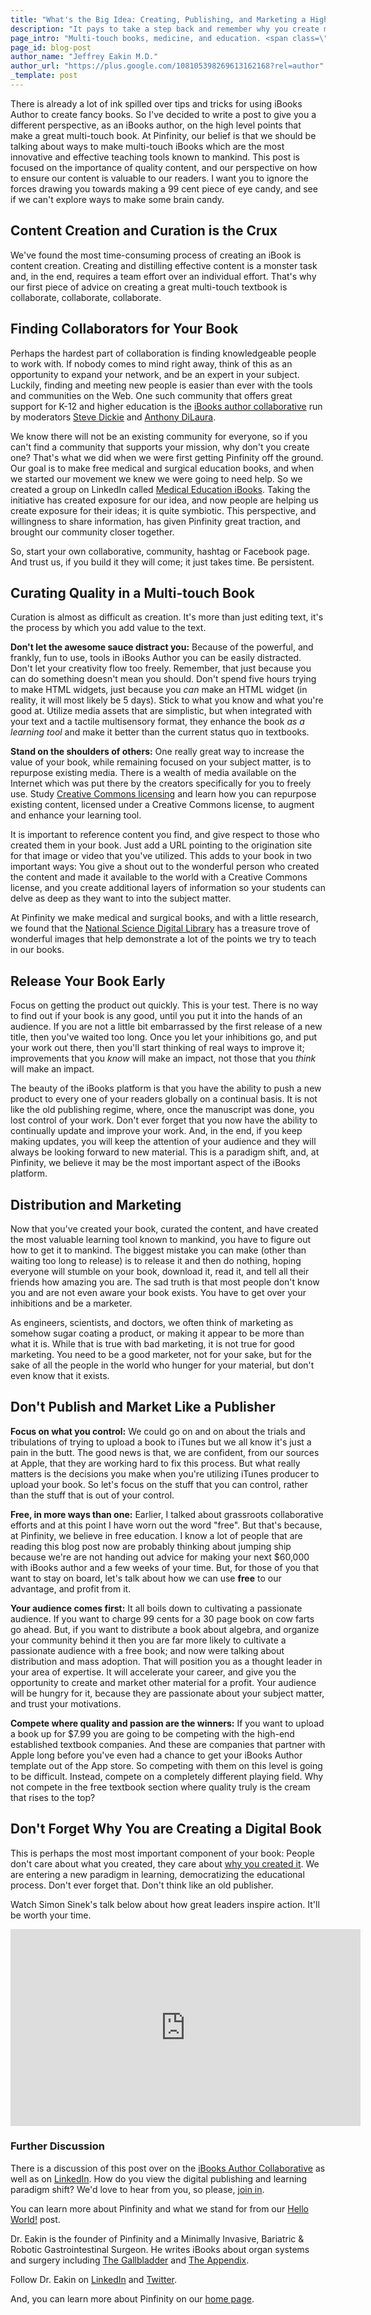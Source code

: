 ```yaml
---
title: "What's the Big Idea: Creating, Publishing, and Marketing a High Quality iBook Textbook"
description: "It pays to take a step back and remember why you create multi-touch books. It is for the dissemination of knowledge in ways that were not possible before."
page_intro: "Multi-touch books, medicine, and education. <span class=\"sub\">It's what we do.</span>"
page_id: blog-post
author_name: "Jeffrey Eakin M.D."
author_url: "https://plus.google.com/108105398269613162168?rel=author"
_template: post
---
```


There is already a lot of ink spilled over tips and tricks for using iBooks
Author to create fancy books.  So I've decided to write a post to give you a
different perspective, as an iBooks author, on the high level points that make
a great multi-touch book.  At Pinfinity, our belief is that we should be
talking about ways to make multi-touch iBooks which are the most innovative and
effective teaching tools known to mankind. This post is focused on the
importance of quality content, and our perspective on how to ensure our content
is valuable to our readers.  I want you to ignore the forces drawing you
towards making a 99 cent piece of eye candy, and see if we can't explore ways
to make some brain candy.

## Content Creation and Curation is the Crux
We've found the most time-consuming process of creating an iBook is content
creation. Creating and distilling effective content is a monster task and, in
the end, requires a team effort over an individual effort. That's why our first
piece of advice on creating a great multi-touch textbook is collaborate,
collaborate, collaborate.

## Finding Collaborators for Your Book
Perhaps the hardest part of collaboration is finding knowledgeable people to
work with.  If nobody comes to mind right away, think of this as an opportunity
to expand your network, and be an expert in your subject.  Luckily, finding and
meeting new people is easier than ever with the tools and communities on the
Web.  One such community that offers great support for K-12 and higher
education is the
[iBooks author collaborative](https://plus.google.com/communities/112862452781960201400/stream/3a343c87-0e99-406f-91ee-25bc3c21a195)
run by moderators
[Steve Dickie](https://twitter.com/falconphysics) and
[Anthony DiLaura](http://adilaura.blogspot.com/).

We know there will not be an existing community for everyone, so if you can't
find a community that supports your mission, why don't you create one?  That's
what we did when we were first getting Pinfinity off the ground.  Our goal is
to make free medical and surgical education books, and when we started our
movement we knew we were going to need help. So we created a group on LinkedIn
called
[Medical Education iBooks](http://www.linkedin.com/groups/Medical-Education-iBooks-4888885).
Taking the initiative has created exposure for our idea, and now people are
helping us create exposure for their ideas; it is quite symbiotic. This
perspective, and willingness to share information, has given Pinfinity great
traction, and brought our community closer together.

So, start your own collaborative, community, hashtag or Facebook page.  And
trust us, if you build it they will come; it just takes time. Be persistent.

## Curating Quality in a Multi-touch Book
Curation is almost as difficult as creation. It's more than just editing text,
it's the process by which you add value to the text.

__Don't let the awesome sauce distract you:__ Because of the powerful, and
frankly, fun to use, tools in iBooks Author you can be easily distracted.
Don't let your creativity flow too freely. Remember, that just because you can
do something doesn't mean you should. Don't spend five hours trying to make
HTML widgets, just because you *can* make an HTML widget (in reality, it will
most likely be 5 days).  Stick to what you know and what you're good at.
Utilize media assets that are simplistic, but when integrated with your text
and a tactile multisensory format, they enhance the book *as a learning tool*
and make it better than the current status quo in textbooks.

__Stand on the shoulders of others:__ One really great way to increase the
value of your book, while remaining focused on your subject matter, is to
repurpose existing media. There is a wealth of media available on the Internet
which was put there by the creators specifically for you to freely use. Study
[Creative Commons licensing](http://creativecommons.org/)
and learn how you can repurpose existing content, licensed under a Creative
Commons license, to augment and enhance your learning tool.

It is important to reference content you find, and give respect to those who
created them in your book. Just add a URL pointing to the origination site for
that image or video that you've utilized. This adds to your book in two
important ways: You give a shout out to the wonderful person who created the
content and made it available to the world with a Creative Commons license, and
you create additional layers of information so your students can delve as deep
as they want to into the subject matter.

At Pinfinity we make medical and surgical books, and with a little research, we
found that the
[National Science Digital Library](http://nsdl.org/)
has a treasure trove of wonderful images that help demonstrate a lot of the
points we try to teach in our books.

## Release Your Book Early

Focus on getting the product out quickly. This is your test. There is no way to
find out if your book is any good, until you put it into the hands of an
audience. If you are not a little bit embarrassed by the first release of a new
title, then you've waited too long. Once you let your inhibitions go, and put
your work out there, then you'll start thinking of real ways to improve it;
improvements that you *know* will make an impact, not those that you *think*
will make an impact.

The beauty of the iBooks platform is that you have the ability to push a new
product to every one of your readers globally on a continual basis. It is not
like the old publishing regime, where, once the manuscript was done, you lost
control of your work.  Don't ever forget that you now have the ability to
continually update and improve your work. And, in the end, if you keep making
updates, you will keep the attention of your audience and they will always be
looking forward to new material. This is a paradigm shift, and, at Pinfinity, we
believe it may be the most important aspect of the iBooks platform.

## Distribution and Marketing
Now that you've created your book, curated the content, and have created the
most valuable learning tool known to mankind, you have to figure out how to get
it to mankind.  The biggest mistake you can make (other than waiting too long
to release) is to release it and then do nothing, hoping everyone will stumble
on your book, download it, read it, and tell all their friends how amazing you
are. The sad truth is that most people don't know you and are not even aware
your book exists.  You have to get over your inhibitions and be a marketer.

As engineers, scientists, and doctors, we often think of marketing as somehow
sugar coating a product, or making it appear to be more than what it is. While
that is true with bad marketing, it is not true for good marketing. You need to
be a good marketer, not for your sake, but for the sake of all the people in
the world who hunger for your material, but don't even know that it exists.

## Don't Publish and Market Like a Publisher
__Focus on what you control:__ We could go on and on about the trials and
tribulations of trying to upload a book to iTunes but we all know it's just a
pain in the butt. The good news is that, we are confident, from our sources at
Apple, that they are working hard to fix this process. But what really matters
is the decisions you make when you're utilizing iTunes producer to upload your
book. So let's focus on the stuff that you can control, rather than the stuff
that is out of your control.

__Free, in more ways than one:__ Earlier, I talked about grassroots
collaborative efforts and at this point I have worn out the word "free". But
that's because, at Pinfinity, we believe in free education. I know a lot of
people that are reading this blog post now are probably thinking about jumping
ship because we're are not handing out advice for making your next $60,000 with
iBooks author and a few weeks of your time.  But, for those of you that want to
stay on board, let's talk about how we can use __free__ to our advantage, and
profit from it.

__Your audience comes first:__ It all boils down to cultivating a passionate
audience. If you want to charge 99 cents for a 30 page book on cow farts go
ahead. But, if you want to distribute a book about algebra, and organize your
community behind it then you are far more likely to cultivate a passionate
audience with a free book; and now were talking about distribution and mass
adoption. That will position you as a thought leader in your area of expertise.
It will accelerate your career, and give you the opportunity to create and
market other material for a profit.  Your audience will be hungry for it,
because they are passionate about your subject matter, and trust your
motivations.

__Compete where quality and passion are the winners:__ If you want to upload a
book up for $7.99 you are going to be competing with the high-end established
textbook companies. And these are companies that partner with Apple long before
you've even had a chance to get your iBooks Author template out of the App
store. So competing with them on this level is going to be difficult. Instead,
compete on a completely different playing field. Why not compete in the free
textbook section where quality truly is the cream that rises to the top?

## Don't Forget Why You are Creating a Digital Book

This is perhaps the most most important component of your book: People don't
care about what you created, they care about
[why you created it](http://www.ted.com/talks/simon_sinek_how_great_leaders_inspire_action.html).
We are entering a new paradigm in learning, democratizing the educational
process. Don't ever forget that. Don't think like an old publisher.

Watch Simon Sinek's talk below about how great leaders inspire action. It'll be
worth your time.

<iframe src="http://embed.ted.com/talks/simon_sinek_how_great_leaders_inspire_action.html"
	width="560" height="315"
	frameborder="0" scrolling="no" webkitAllowFullScreen mozallowfullscreen allowFullScreen>
</iframe>

### Further Discussion
There is a discussion of this post over on the
[iBooks Author Collaborative](https://plus.google.com/u/0/108105398269613162168/posts/Lr4tZ23BZUm)
as well as on [LinkedIn](http://lnkd.in/MrKssU).
How do you view the digital publishing and learning paradigm shift?
We'd love to hear from you, so please, [join in](https://plus.google.com/u/0/108105398269613162168/posts/Lr4tZ23BZUm).

You can learn more about Pinfinity and what we stand for from our
[Hello World!](/blog/thank-you-for-coming) post.

<div class="author-footer">

<p>
Dr. Eakin is the founder of Pinfinity and a Minimally Invasive, Bariatric &amp;
Robotic Gastrointestinal Surgeon.  He writes iBooks about organ systems and
surgery including
<a href="/books/the_gallbladder_ibook" title="The Gallbladder iBook">The Gallbladder</a> and
<a href="/books/the_appendix_ibook" title="The Appendix iBook">The Appendix</a>.
</p>

<p>
Follow Dr. Eakin on <a href="http://www.linkedin.com/pub/jeffrey-l-eakin-m-d/8/79a/338/">LinkedIn</a> and
<a href="https://twitter.com/JeffEakinMD">Twitter</a>.
</p>

<p>
And, you can learn more about Pinfinity on our
<a href="/">home page</a>.
</p>

</div>

